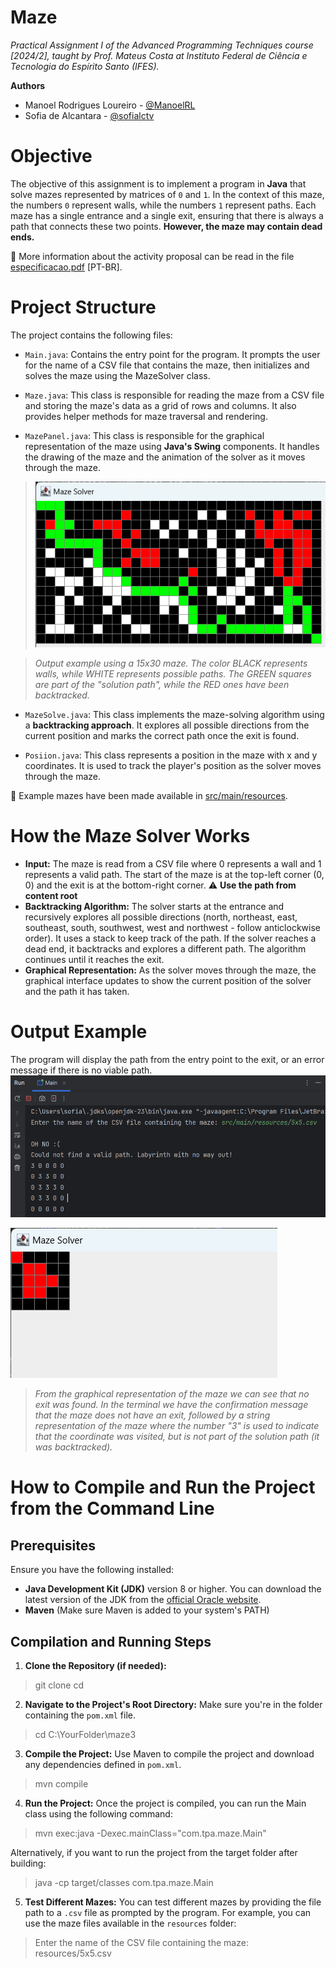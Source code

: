 # Maze
_Practical Assignment I of the Advanced Programming Techniques course [2024/2], taught by Prof. Mateus Costa at Instituto Federal de Ciência e Tecnologia do Espírito Santo (IFES)._

**Authors**
- Manoel Rodrigues Loureiro - [@ManoelRL](https://github.com/ManoelRL)
- Sofia de Alcantara - [@sofialctv](https://github.com/sofialctv)

# Objective
The objective of this assignment is to implement a program in **Java** that
solve mazes represented by matrices of `0` and `1`. In the context of this
maze, the numbers `0` represent walls, while the numbers `1` represent paths. Each maze has a single entrance and a single
exit, ensuring that there is always a path that connects these two points.
**However, the maze may contain dead ends.**

📂 More information about the activity proposal can be read in the file [especificacao.pdf](/especificacao.pdf) [PT-BR].

# Project Structure
The project contains the following files:
- `Main.java`: Contains the entry point for the program. It prompts the user for the name of a CSV file that contains the maze, then initializes and solves the maze using the MazeSolver class.

- `Maze.java`: This class is responsible for reading the maze from a CSV file and storing the maze's data as a grid of rows and columns. It also provides helper methods for maze traversal and rendering.

- `MazePanel.java`: This class is responsible for the graphical representation of the maze using **Java's Swing** components. It handles the drawing of the maze and the animation of the solver as it moves through the maze.

> ![img.png](img/img.png)

> _Output example using a 15x30 maze. The color BLACK represents walls, while WHITE represents possible paths. The GREEN squares are part of the "solution path", while the RED ones have been backtracked._

- `MazeSolve.java`: This class implements the maze-solving algorithm using a **backtracking approach**. It explores all possible directions from the current position and marks the correct path once the exit is found.

- `Posiion.java`: This class represents a position in the maze with x and y coordinates. It is used to track the player's position as the solver moves through the maze.

📂 Example mazes have been made available in [src/main/resources](/src/main/resources).

# How the Maze Solver Works
- **Input:** The maze is read from a CSV file where 0 represents a wall and 1 represents a valid path. The start of the maze is at the top-left corner (0, 0) and the exit is at the bottom-right corner. ⚠️ **Use the path from content root**
- **Backtracking Algorithm:** The solver starts at the entrance and recursively explores all possible directions (north, northeast, east, southeast, south, southwest, west and northwest - follow anticlockwise order). It uses a stack to keep track of the path. If the solver reaches a dead end, it backtracks and explores a different path. The algorithm continues until it reaches the exit.
- **Graphical Representation:** As the solver moves through the maze, the graphical interface updates to show the current position of the solver and the path it has taken.

# Output Example
The program will display the path from the entry point to the exit, or an error message if there is no viable path.
![img_2.png](img/img_2.png)
 
![img_1.png](img/img_1.png)
> _From the graphical representation of the maze we can see that no exit was found. In the terminal we have the confirmation message that the maze does not have an exit, followed by a string representation of the maze where the number "3" is used to indicate that the coordinate was visited, but is not part of the solution path (it was backtracked)._

# How to Compile and Run the Project from the Command Line

## **Prerequisites**
Ensure you have the following installed:
- **Java Development Kit (JDK)** version 8 or higher. You can download the latest version of the JDK from the [official Oracle website](https://www.oracle.com/java/technologies/javase-jdk11-downloads.html).
- **Maven** (Make sure Maven is added to your system's PATH)

## Compilation and Running Steps
1. **Clone the Repository (if needed):**
> git clone <repository-url>
cd <repository-directory>

2. **Navigate to the Project's Root Directory:** Make sure you're in the folder containing the `pom.xml` file.
> cd C:\YourFolder\maze3

3. **Compile the Project:** Use Maven to compile the project and download any dependencies defined in `pom.xml`.
> mvn compile

4. **Run the Project:** Once the project is compiled, you can run the Main class using the following command:
> mvn exec:java -Dexec.mainClass="com.tpa.maze.Main"

Alternatively, if you want to run the project from the target folder after building:
> java -cp target/classes com.tpa.maze.Main

5. **Test Different Mazes:** You can test different mazes by providing the file path to a `.csv` file as prompted by the program. For example, you can use the maze files available in the `resources` folder:
> Enter the name of the CSV file containing the maze: resources/5x5.csv

